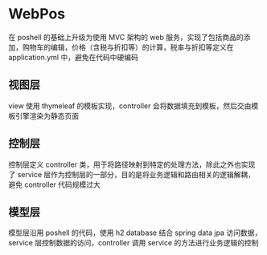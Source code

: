 # WebPos

在 poshell 的基础上升级为使用 MVC 架构的 web 服务，实现了包括商品的添加，购物车的编辑，价格（含税与折扣等）的计算，税率与折扣等定义在 application.yml 中，避免在代码中硬编码

## 视图层

view 使用 thymeleaf 的模板实现，controller 会将数据填充到模板，然后交由模板引擎渲染为静态页面

## 控制层

控制层定义 controller 类，用于将路径映射到特定的处理方法，除此之外也实现了 service 层作为控制层的一部分，目的是将业务逻辑和路由相关的逻辑解耦，避免 controller 代码规模过大

## 模型层

模型层沿用 poshell 的代码，使用 h2 database 结合 spring data jpa 访问数据，service 层控制数据的访问，controller 调用 service 的方法进行业务逻辑的控制